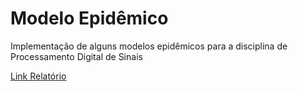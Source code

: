 # Modelo Epidêmico
Implementação de alguns modelos epidêmicos para a disciplina de Processamento Digital de Sinais

[Link Relatório](relatorio.pdf)
